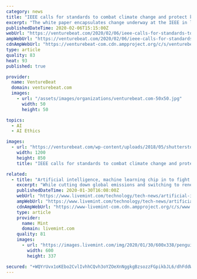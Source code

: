 ```yaml
---
category: news
title: "IEEE calls for standards to combat climate change and protect kids in the age of AI"
excerpt: "The white paper encapsulates change underway at the IEEE in line with AI ethics principles released in spring 2019 after years of work, according to IEEE Global Initiative on Ethics of Autonomous & Intelligent Systems John Havens. It also follows last fall’s declaration by IEEE leadership to recognize “the global scale of the human-made and ..."
publishedDateTime: 2020-02-06T15:15:00Z
webUrl: "https://venturebeat.com/2020/02/06/ieee-calls-for-standards-to-combat-climate-change-and-protect-kids-in-the-age-of-ai/"
ampWebUrl: "https://venturebeat.com/2020/02/06/ieee-calls-for-standards-to-combat-climate-change-and-protect-kids-in-the-age-of-ai/amp/"
cdnAmpWebUrl: "https://venturebeat-com.cdn.ampproject.org/c/s/venturebeat.com/2020/02/06/ieee-calls-for-standards-to-combat-climate-change-and-protect-kids-in-the-age-of-ai/amp/"
type: article
quality: 83
heat: 93
published: true

provider:
  name: VentureBeat
  domain: venturebeat.com
  images:
    - url: "/assets/images/organizations/venturebeat.com-50x50.jpg"
      width: 50
      height: 50

topics:
  - AI
  - AI Ethics

images:
  - url: "https://venturebeat.com/wp-content/uploads/2018/05/shutterstock_751715872.jpg?fit=1200%2C850&strip=all"
    width: 1200
    height: 850
    title: "IEEE calls for standards to combat climate change and protect kids in the age of AI"

related:
  - title: "Artificial intelligence, machine learning chip in to fight climate change, protect environment"
    excerpt: "While cutting down global emissions and switching to renewable sources of energy will help in the long run, emerging technologies such as artificial intelligence (AI) and its various branches, along with internet of things (IoT), can help in the conservation of plants, animals and birds by providing more accurate climate predictions."
    publishedDateTime: 2020-01-30T16:08:00Z
    webUrl: "https://www.livemint.com/technology/tech-news/artificial-intelligence-ml-chip-in-to-fight-climate-change-protect-environment-11580399748370.html"
    ampWebUrl: "https://www.livemint.com/technology/tech-news/artificial-intelligence-ml-chip-in-to-fight-climate-change-protect-environment/amp-11580399748370.html"
    cdnAmpWebUrl: "https://www-livemint-com.cdn.ampproject.org/c/s/www.livemint.com/technology/tech-news/artificial-intelligence-ml-chip-in-to-fight-climate-change-protect-environment/amp-11580399748370.html"
    type: article
    provider:
      name: Mint
      domain: livemint.com
    quality: 81
    images:
      - url: "https://images.livemint.com/img/2020/01/30/600x338/penguinsistockphoto_1580399943812.jpg"
        width: 600
        height: 337

secured: "+WQYrUvx1oKEbo2CvlIvhhCQvh3oYZOeXnNggkgBzsozzFGpikbJL6/dhFddWwP697ulhmiYizxlQxvEuXCkPy2087pNEoodC9ss1tYNT6f5lvtundGTUCKinfiErOTbS8w9TpWppbbdtSpeGqyohOUHHb5fPj2RKq0x9+O7wyl0+2atwsU57zy1bnfsP1L4GZYVZ8378DfE8bXuuLbu1T8AzQpFMQtge/7VsDHKYJALfrtZSjHSU6f0DKA+Yuf0gWsJs+Ox3vy2Nmtyh3hrD1fthj8nIVlCxmm1ISOt5JzbwBiPt+EZGkhfQ9udmwHL;R0IlnkMME1izVJaSkupqwA=="
---
```


